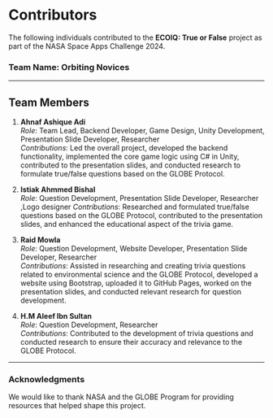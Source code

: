 # Contributors

The following individuals contributed to the **ECOIQ: True or False** project as part of the NASA Space Apps Challenge 2024.

### Team Name: Orbiting Novices

---

## Team Members

1. **Ahnaf Ashique Adi**  
   *Role*: Team Lead, Backend Developer, Game Design, Unity Development, Presentation Slide Developer, Researcher  
   *Contributions*: Led the overall project, developed the backend functionality, implemented the core game logic using C# in Unity,
   contributed to the presentation slides, and conducted research to formulate true/false questions based on the GLOBE Protocol.

3. **Istiak Ahmmed Bishal**  
   *Role*: Question Development, Presentation Slide Developer, Researcher ,Logo designer
   *Contributions*: Researched and formulated true/false questions based on the GLOBE Protocol, contributed to the presentation slides, and enhanced the educational aspect of the trivia game.

4. **Raid Mowla**  
   *Role*: Question Development, Website Developer, Presentation Slide Developer, Researcher  
   *Contributions*: Assisted in researching and creating trivia questions related to environmental science and the GLOBE Protocol, developed a website using Bootstrap,
    uploaded it to GitHub Pages, worked on the presentation slides, and conducted relevant research for question development.

6. **H.M Aleef Ibn Sultan**  
   *Role*: Question Development, Researcher  
   *Contributions*: Contributed to the development of trivia questions and conducted research to ensure their accuracy and relevance to the GLOBE Protocol.

---

### Acknowledgments
We would like to thank NASA and the GLOBE Program for providing resources that helped shape this project.
